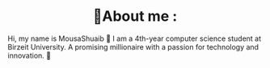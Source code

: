 <h1>💫About me :</h1>
<style>
  /* CSS to center the h1 element */
  h1 {
    text-align: center;
  }
</style>
Hi, my name is MousaShuaib 👋
I am a 4th-year computer science student at Birzeit University.
A promising millionaire with a passion for technology and innovation. 🌟
